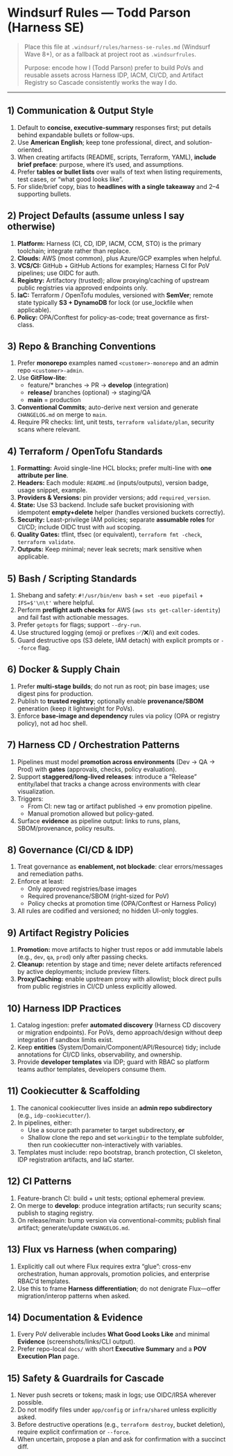 # Windsurf Rules — Todd Parson (Harness SE)

> Place this file at `.windsurf/rules/harness-se-rules.md` (Windsurf Wave 8+), or as a fallback at project root as `.windsurfrules`.
>
> Purpose: encode how I (Todd Parson) prefer to build PoVs and reusable assets across Harness IDP, IACM, CI/CD, and Artifact Registry so Cascade consistently works the way I do.

---

## 1) Communication & Output Style
1. Default to **concise, executive-summary** responses first; put details behind expandable bullets or follow-ups.
2. Use **American English**; keep tone professional, direct, and solution-oriented.
3. When creating artifacts (README, scripts, Terraform, YAML), **include brief preface**: purpose, where it’s used, and assumptions.
4. Prefer **tables or bullet lists** over walls of text when listing requirements, test cases, or “what good looks like”.
5. For slide/brief copy, bias to **headlines with a single takeaway** and 2–4 supporting bullets.

## 2) Project Defaults (assume unless I say otherwise)
1. **Platform:** Harness (CI, CD, IDP, IACM, CCM, STO) is the primary toolchain; integrate rather than replace.
2. **Clouds:** AWS (most common), plus Azure/GCP examples when helpful.
3. **VCS/CI:** GitHub + GitHub Actions for examples; Harness CI for PoV pipelines; use OIDC for auth.
4. **Registry:** Artifactory (trusted); allow proxying/caching of upstream public registries via approved endpoints only.
5. **IaC:** Terraform / OpenTofu modules, versioned with **SemVer**; remote state typically **S3 + DynamoDB** for lock (or use_lockfile when applicable).
6. **Policy:** OPA/Conftest for policy-as-code; treat governance as first-class.

## 3) Repo & Branching Conventions
1. Prefer **monorepo** examples named `<customer>-monorepo` and an admin repo `<customer>-admin`.
2. Use **GitFlow-lite**:
   - feature/* branches → PR → **develop** (integration)
   - **release/** branches (optional) → staging/QA
   - **main** = production
3. **Conventional Commits**; auto-derive next version and generate `CHANGELOG.md` on merge to `main`.
4. Require PR checks: lint, unit tests, `terraform validate/plan`, security scans where relevant.

## 4) Terraform / OpenTofu Standards
1. **Formatting:** Avoid single-line HCL blocks; prefer multi-line with **one attribute per line**.
2. **Headers:** Each module: `README.md` (inputs/outputs), version badge, usage snippet, example.
3. **Providers & Versions:** pin provider versions; add `required_version`.
4. **State:** Use S3 backend. Include safe bucket provisioning with idempotent **empty+delete** helper (handles versioned buckets correctly).
5. **Security:** Least-privilege IAM policies; separate **assumable roles** for CI/CD; include OIDC trust with `aud` scoping.
6. **Quality Gates:** tflint, tfsec (or equivalent), `terraform fmt -check`, `terraform validate`.
7. **Outputs:** Keep minimal; never leak secrets; mark sensitive when applicable.

## 5) Bash / Scripting Standards
1. Shebang and safety: `#!/usr/bin/env bash` + `set -euo pipefail` + `IFS=$'\n\t'` where helpful.
2. Perform **preflight auth checks** for AWS (`aws sts get-caller-identity`) and fail fast with actionable messages.
3. Prefer `getopts` for flags; support `--dry-run`.
4. Use structured logging (emoji or prefixes ✅/❌/ℹ️) and exit codes.
5. Guard destructive ops (S3 delete, IAM detach) with explicit prompts or `--force` flag.

## 6) Docker & Supply Chain
1. Prefer **multi-stage builds**; do not run as root; pin base images; use digest pins for production.
2. Publish to **trusted registry**; optionally enable **provenance/SBOM** generation (keep it lightweight for PoVs).
3. Enforce **base-image and dependency** rules via policy (OPA or registry policy), not ad hoc shell.

## 7) Harness CD / Orchestration Patterns
1. Pipelines must model **promotion across environments** (Dev → QA → Prod) with **gates** (approvals, checks, policy evaluation).
2. Support **staggered/long-lived releases**: introduce a “Release” entity/label that tracks a change across environments with clear visualization.
3. Triggers:
   - From CI: new tag or artifact published → env promotion pipeline.
   - Manual promotion allowed but policy-gated.
4. Surface **evidence** as pipeline output: links to runs, plans, SBOM/provenance, policy results.

## 8) Governance (CI/CD & IDP)
1. Treat governance as **enablement, not blockade**: clear errors/messages and remediation paths.
2. Enforce at least:
   - Only approved registries/base images
   - Required provenance/SBOM (right-sized for PoV)
   - Policy checks at promotion time (OPA/Conftest or Harness Policy)
3. All rules are codified and versioned; no hidden UI-only toggles.

## 9) Artifact Registry Policies
1. **Promotion:** move artifacts to higher trust repos or add immutable labels (e.g., `dev`, `qa`, `prod`) only after passing checks.
2. **Cleanup:** retention by stage and time; never delete artifacts referenced by active deployments; include preview filters.
3. **Proxy/Caching:** enable upstream proxy with allowlist; block direct pulls from public registries in CI/CD unless explicitly allowed.

## 10) Harness IDP Practices
1. Catalog ingestion: prefer **automated discovery** (Harness CD discovery or migration endpoints). For PoVs, demo approach/design without deep integration if sandbox limits exist.
2. Keep **entities** (System/Domain/Component/API/Resource) tidy; include annotations for CI/CD links, observability, and ownership.
3. Provide **developer templates** via IDP; guard with RBAC so platform teams author templates, developers consume them.

## 11) Cookiecutter & Scaffolding
1. The canonical cookiecutter lives inside an **admin repo subdirectory** (e.g., `idp-cookiecutter/`).
2. In pipelines, either:
   - Use a source path parameter to target subdirectory, **or**
   - Shallow clone the repo and set `workingDir` to the template subfolder, then run cookiecutter non-interactively with variables.
3. Templates must include: repo bootstrap, branch protection, CI skeleton, IDP registration artifacts, and IaC starter.

## 12) CI Patterns
1. Feature-branch CI: build + unit tests; optional ephemeral preview.
2. On merge to **develop**: produce integration artifacts; run security scans; publish to staging registry.
3. On release/main: bump version via conventional-commits; publish final artifact; generate/update `CHANGELOG.md`.

## 13) Flux vs Harness (when comparing)
1. Explicitly call out where Flux requires extra “glue”: cross-env orchestration, human approvals, promotion policies, and enterprise RBAC’d templates.
2. Use this to frame **Harness differentiation**; do not denigrate Flux—offer migration/interop patterns when asked.

## 14) Documentation & Evidence
1. Every PoV deliverable includes **What Good Looks Like** and minimal **Evidence** (screenshots/links/CLI output).
2. Prefer repo-local `docs/` with short **Executive Summary** and a **POV Execution Plan** page.

## 15) Safety & Guardrails for Cascade
1. Never push secrets or tokens; mask in logs; use OIDC/IRSA wherever possible.
2. Do not modify files under `app/config` or `infra/shared` unless explicitly asked.
3. Before destructive operations (e.g., `terraform destroy`, bucket deletion), require explicit confirmation or `--force`.
4. When uncertain, propose a plan and ask for confirmation with a succinct diff.

